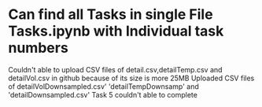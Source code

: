 # Can find all Tasks in single File Tasks.ipynb with Individual task numbers
Couldn't able to upload CSV files of detail.csv,detailTemp.csv and detailVol.csv in github because of its size is more 25MB
Uploaded CSV files of detailVolDownsampled.csv' 'detailTempDownsamp' and 'detailDownsampled.csv'
Task 5 couldn't able to complete 
